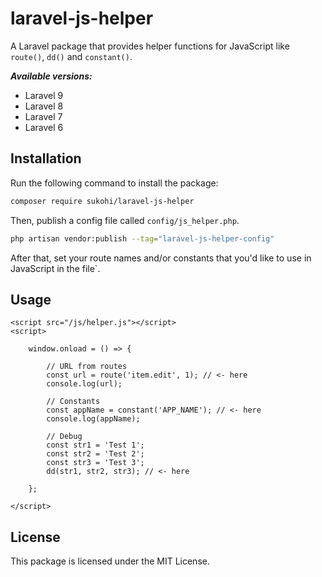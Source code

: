 # laravel-js-helper

A Laravel package that provides helper functions for JavaScript like `route()`, `dd()` and `constant()`.

***Available versions:***
- Laravel 9
- Laravel 8
- Laravel 7
- Laravel 6

## Installation

Run the following command to install the package:

```bash
composer require sukohi/laravel-js-helper
```
Then, publish a config file called `config/js_helper.php`.

```bash
php artisan vendor:publish --tag="laravel-js-helper-config"
```

After that, set your route names and/or constants that you'd like to use in JavaScript in the file`.

## Usage

    <script src="/js/helper.js"></script>
    <script>

        window.onload = () => {

            // URL from routes
            const url = route('item.edit', 1); // <- here
            console.log(url);

            // Constants
            const appName = constant('APP_NAME'); // <- here
            console.log(appName);

            // Debug
            const str1 = 'Test 1';
            const str2 = 'Test 2';
            const str3 = 'Test 3';
            dd(str1, str2, str3); // <- here

        };

    </script>

## License

This package is licensed under the MIT License.
